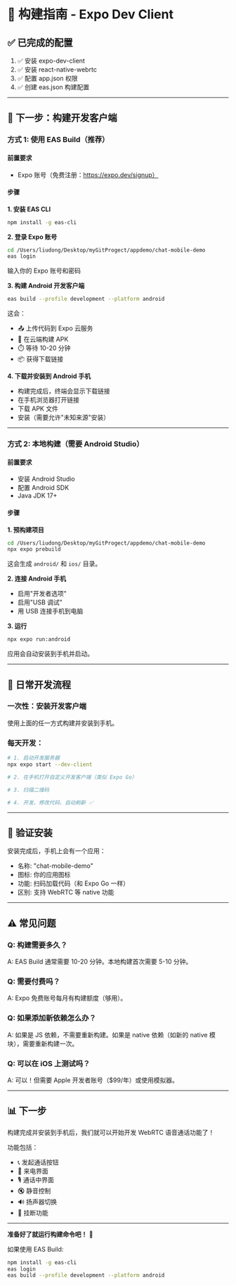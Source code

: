 # 🔨 构建指南 - Expo Dev Client

## ✅ 已完成的配置

1. ✅ 安装 expo-dev-client
2. ✅ 安装 react-native-webrtc
3. ✅ 配置 app.json 权限
4. ✅ 创建 eas.json 构建配置

---

## 🚀 下一步：构建开发客户端

### 方式 1: 使用 EAS Build（推荐）

#### 前置要求
- Expo 账号（免费注册：https://expo.dev/signup）

#### 步骤

**1. 安装 EAS CLI**
```bash
npm install -g eas-cli
```

**2. 登录 Expo 账号**
```bash
cd /Users/liudong/Desktop/myGitProgect/appdemo/chat-mobile-demo
eas login
```

输入你的 Expo 账号和密码

**3. 构建 Android 开发客户端**
```bash
eas build --profile development --platform android
```

这会：
- 📤 上传代码到 Expo 云服务
- 🔨 在云端构建 APK
- ⏱️ 等待 10-20 分钟
- 📦 获得下载链接

**4. 下载并安装到 Android 手机**
- 构建完成后，终端会显示下载链接
- 在手机浏览器打开链接
- 下载 APK 文件
- 安装（需要允许"未知来源"安装）

---

### 方式 2: 本地构建（需要 Android Studio）

#### 前置要求
- 安装 Android Studio
- 配置 Android SDK
- Java JDK 17+

#### 步骤

**1. 预构建项目**
```bash
cd /Users/liudong/Desktop/myGitProgect/appdemo/chat-mobile-demo
npx expo prebuild
```

这会生成 `android/` 和 `ios/` 目录。

**2. 连接 Android 手机**
- 启用"开发者选项"
- 启用"USB 调试"
- 用 USB 连接手机到电脑

**3. 运行**
```bash
npx expo run:android
```

应用会自动安装到手机并启动。

---

## 📱 日常开发流程

### 一次性：安装开发客户端
使用上面的任一方式构建并安装到手机。

### 每天开发：
```bash
# 1. 启动开发服务器
npx expo start --dev-client

# 2. 在手机打开自定义开发客户端（类似 Expo Go）

# 3. 扫描二维码

# 4. 开发、修改代码、自动刷新 ✅
```

---

## 🎯 验证安装

安装完成后，手机上会有一个应用：
- 名称: "chat-mobile-demo"
- 图标: 你的应用图标
- 功能: 扫码加载代码（和 Expo Go 一样）
- 区别: 支持 WebRTC 等 native 功能

---

## ⚠️ 常见问题

### Q: 构建需要多久？
A: EAS Build 通常需要 10-20 分钟。本地构建首次需要 5-10 分钟。

### Q: 需要付费吗？
A: Expo 免费账号每月有构建额度（够用）。

### Q: 如果添加新依赖怎么办？
A: 如果是 JS 依赖，不需要重新构建。如果是 native 依赖（如新的 native 模块），需要重新构建一次。

### Q: 可以在 iOS 上测试吗？
A: 可以！但需要 Apple 开发者账号（$99/年）或使用模拟器。

---

## 📊 下一步

构建完成并安装到手机后，我们就可以开始开发 WebRTC 语音通话功能了！

功能包括：
- 📞 发起通话按钮
- 📱 来电界面
- 🎙️ 通话中界面
- 🔇 静音控制
- 🔊 扬声器切换
- 📴 挂断功能

---

**准备好了就运行构建命令吧！** 🎉

如果使用 EAS Build:
```bash
npm install -g eas-cli
eas login
eas build --profile development --platform android
```

